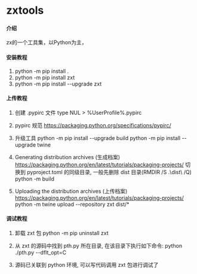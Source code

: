 # zxtools

#### 介绍
zx的一个工具集，以Python为主，

#### 安装教程

1.  python -m pip install .
2.  python -m pip install zxt
3.  python -m pip install --upgrade zxt

#### 上传教程

1.  创建 .pypirc 文件
    type NUL > %UserProfile%\.pypirc

2.  pypirc 规范
    https://packaging.python.org/specifications/pypirc/

3.  升级工具
    python -m pip install --upgrade build
    python -m pip install --upgrade twine

4.  Generating distribution archives (生成档案)
    https://packaging.python.org/en/latest/tutorials/packaging-projects/
    切换到 pyproject.toml 的同级目录, 一般先删除 dist 目录(RMDIR /S .\dist\ /Q)
    python -m build

5.  Uploading the distribution archives (上传档案)
    https://packaging.python.org/en/latest/tutorials/packaging-projects/
    python -m twine upload --repository zxt dist/*

#### 调试教程

1.  卸载 zxt 包
    python -m pip uninstall zxt

2.  从 zxt 的源码中找到 pth.py 所在目录, 在该目录下执行如下命令:
    python ./pth.py --dflt_opt=C

3.  源码已关联到 python 环境, 可以写代码调用 zxt 包进行调试了

